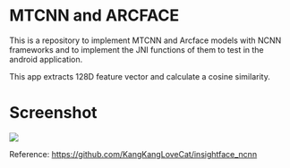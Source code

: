 # MTCNN and ARCFACE

This is a repository to implement MTCNN and Arcface models with NCNN frameworks and to implement the JNI functions of them to test in the android application.

This app extracts 128D feature vector and calculate a cosine similarity.

# Screenshot
![](example.png)

Reference: https://github.com/KangKangLoveCat/insightface_ncnn

